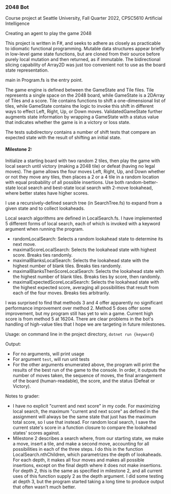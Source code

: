 ### 2048 Bot

Course project at Seattle University, Fall Quarter 2022, CPSC5610 Artificial Intelligence

Creating an agent to play the game 2048

This project is written in F#, and seeks to adhere as closely as practicable to idiomatic functional programming.
Mutable data structures appear briefly in low-level game state functions, but are cloned from their source before purely local mutation and then returned, as if immutable.
The bidirectional slicing capability of Array2D was just too convenient not to use as the board state representation.

main in Program.fs is the entry point.

The game engine is defined between the GameState and Tile files. Tile represents a single space on the 2048 board, while GameState is a 2DArray of Tiles and a score.
Tile contains functions to shift a one-dimensional list of tiles, while GameState contains the logic to invoke this shift in different ways to effect Left, Right, Up, or Down moves. ValidatedGameState further augments state information by wrapping a GameState with a status value that indicates whether the game is in a victory or loss state.

The tests subdirectory contains a number of shift tests that compare an expected state with the result of shifting an initial state.

#### Milestone 2: 
Initialize a starting board with two random 2 tiles, then play the game with local search until victory (making a 2048 tile) or defeat (having no legal moves).
The game allows the four moves Left, Right, Up, and Down whether or not they move any tiles, then places a 2 or a 4 tile in a random location with equal probability of all possible insertions.
Use both random-better-state local search and best-state local search with 2-move lookahead, where better states have higher scores.

I use a recursively-defined search tree (in SearchTree.fs) to expand from a given state and to collect lookaheads.

Local search algorithms are defined in LocalSearch.fs.
I have implemented 5 different forms of local search, each of which is invoked with a keyword argument when running the program.
- randomLocalSearch: Selects a random lookahead state to determine its next move.
- maximalScoreLocalSearch: Selects the lookahead state with highest score. Breaks ties randomly.
- maximalBlanksLocalSearch: Selects the lookahead state with the highest number of blank tiles. Breaks ties randomly.
- maximalBlanksThenScoreLocalSearch: Selects the lookahead state with the highest number of blank tiles. Breaks ties by score, then randomly.
- maximalExpectedScoreLocalSearch: Selects the lookahead state with the highest expected score, averaging all possibilities that result from each of the four moves. Breaks ties arbitrarily.

I was surprised to find that methods 3 and 4 offer apparently no significant performance improvement over method 2.
Method 5 does offer some improvement, but my program still has yet to win a game. Current high score is from method 5 at 16204.
There are clear problems in the bot's handling of high-value tiles that I hope we are targeting in future milestones.

Usage: on command line in the project directory, `dotnet run {keyword}`

Output:
- For no arguments, will print usage
- For argument `test`, will run unit tests
- For the other arguments enumerated above, the program will print the results of the best run of the game to the console. In order, it outputs the number of moves taken, the sequence of moves, the final arrangement of the board (human-readable), the score, and the status (Defeat or Victory).

Notes to grader:
- I have no explicit "current and next score" in my code. For maximizing local search, the maximum "current and next score" as defined in the assignment will always be the same state that just has the maximum total score, so I use that instead. For random local search, I save the current state's score in a function closure to compare the lookahead states' scores against.
- Milestone 2 describes a search where, from our starting state, we make a move, insert a tile, and make a second move, accounting for all possibilities in each of the three steps. I do this in the function LocalSearch.nthChildren, which parametrizes the depth of lookaheads. For each depth, it makes all four moves and makes all possible insertions, except on the final depth where it does not make insertions. For depth 2, this is the same as specified in milestone 2, and all current uses of this function supply 2 as the depth argument. I did some testing at depth 3, but the program started taking a long time to produce output that often wasn't much better.
